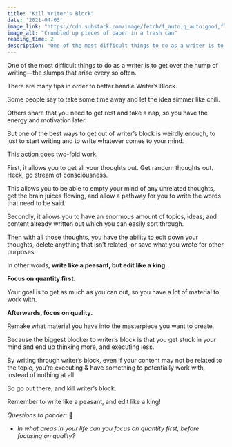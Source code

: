 ```yaml
---
title: "Kill Writer's Block"
date: '2021-04-03'
image_link: "https://cdn.substack.com/image/fetch/f_auto,q_auto:good,fl_progressive:steep/https%3A%2F%2Fbucketeer-e05bbc84-baa3-437e-9518-adb32be77984.s3.amazonaws.com%2Fpublic%2Fimages%2F8179b1d0-40dc-4443-9881-55d40803d5d4_4608x3072.jpeg"
image_alt: "Crumbled up pieces of paper in a trash can"
reading_time: 2
description: "One of the most difficult things to do as a writer is to get over the hump of writing—the slumps that arise every so often."
---
```

One of the most difficult things to do as a writer is to get over the hump of writing—the slumps that arise every so often.

There are many tips in order to better handle Writer’s Block.

Some people say to take some time away and let the idea simmer like chili.

Others share that you need to get rest and take a nap, so you have the energy and motivation later.

But one of the best ways to get out of writer’s block is weirdly enough, to just to start writing and to write whatever comes to your mind.

This action does two-fold work.

First, it allows you to get all your thoughts out. Get random thoughts out. Heck, go stream of consciousness.

This allows you to be able to empty your mind of any unrelated thoughts, get the brain juices flowing, and allow a pathway for you to write the words that need to be said.

Secondly, it allows you to have an enormous amount of topics, ideas, and content already written out which you can easily sort through.

Then with all those thoughts, you have the ability to edit down your thoughts, delete anything that isn’t related, or save what you wrote for other purposes.

In other words, **write like a peasant, but edit like a king.**

**Focus on quantity first.**

Your goal is to get as much as you can out, so you have a lot of material to work with.

**Afterwards, focus on quality.**

Remake what material you have into the masterpiece you want to create.

Because the biggest blocker to writer’s block is that you get stuck in your mind and end up thinking more, and executing less.

By writing through writer’s block, even if your content may not be related to the topic, you’re executing & have something to potentially work with, instead of nothing at all.

So go out there, and kill writer’s block.

Remember to write like a peasant, and edit like a king!

_Questions to ponder:_ 🤔

- _In what areas in your life can you focus on quantity first, before focusing on quality?_
